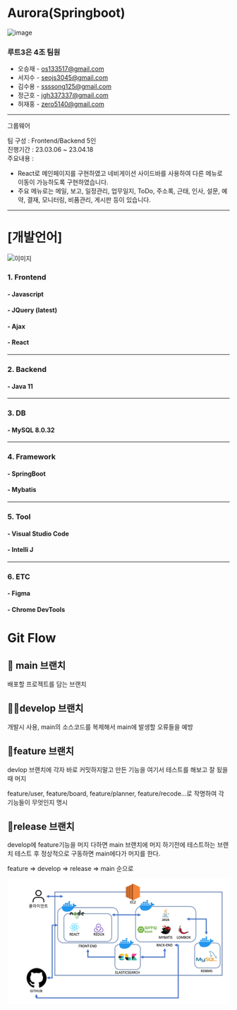 # Aurora(Springboot)
![image](https://user-images.githubusercontent.com/115364621/235844960-11851733-f3d7-433a-be69-74aee6edc92c.png)

### 루트3은 4조 팀원
* 오승재 - os133517@gmail.com
* 서지수 - seojs3045@gmail.com
* 김수용 - ssssong125@gmail.com 
* 정근호 -  jgh337337@gmail.com
* 허재홍 - zero5140@gmail.com

------------

그룹웨어 

팀 구성 : Frontend/Backend 5인  
진행기간 : 23.03.06 ~ 23.04.18  
주요내용 :
- React로 메인페이지를 구현하였고 네비게이션 사이드바를 사용하여 다른 메뉴로 이동이 가능하도록 구현하였습니다.
- 주요 메뉴로는 메일, 보고, 일정관리, 업무일지, ToDo, 주소록, 근태, 인사, 설문, 예약, 결재, 모니터링, 비품관리, 게시판 등이 있습니다. 

------------

# [개발언어]
![이미지](./stack.png)
### 1. Frontend
#### - Javascript
#### - JQuery (latest)
#### - Ajax
#### - React 
------------  
### 2. Backend
#### - Java 11
------------  
### 3. DB
#### - MySQL 8.0.32 
------------  
### 4. Framework
#### - SpringBoot
#### - Mybatis
------------  
### 5. Tool
#### - Visual Studio Code
#### - Intelli J
------------  
### 6. ETC
#### - Figma
#### - Chrome DevTools

# Git Flow

## 🏁 main 브랜치

배포할 프로젝트를 담는 브랜치 

## 👨‍💻develop 브랜치

개발시 사용, main의 소스코드를 복제해서 main에 발생할 오류들을 예방
## 🤔feature 브랜치

devlop 브랜치에 각자 바로 커밋하지말고 만든 기능을 여기서 테스트를 해보고 잘 됬을 때 머지

feature/user, feature/board, feature/planner, feature/recode...로 작명하여 각 기능들이 무엇인지 명시

## 🔎release 브랜치

develop에 feature기능을 머지 다하면 main 브랜치에 머지 하기전에 테스트하는 브랜치 테스트 후 정상적으로 구동하면 main에다가 머지를 한다.

feature => develop => release => main 순으로 

![경로](./useStack.png)
